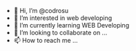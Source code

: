 - 👋 Hi, I’m @codrosu
- 👀 I’m interested in web developing
- 🌱 I’m currently learning WEB Developing
- 💞️ I’m looking to collaborate on ...
- 📫 How to reach me ...

<!---
codrosu/codrosu is a ✨ special ✨ repository because its `README.md` (this file) appears on your GitHub profile.
You can click the Preview link to take a look at your changes.
--->

